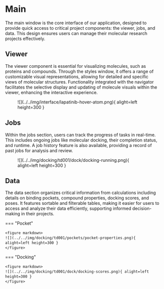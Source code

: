 # Main

The main window is the core interface of our application, designed to provide quick access to critical project components: the viewer, jobs, and data.
This design ensures users can manage their molecular research projects effectively.

## Viewer

The viewer component is essential for visualizing molecules, such as proteins and compounds.
Through the styles window, it offers a range of customizable visual representations, allowing for detailed and specific views of molecular structures.
Functionality integrated with the navigator facilitates the selective display and updating of molecule visuals within the viewer, enhancing the interactive experience.

<figure markdown>
![](../../img/interface/lapatinib-hover-atom.png){ alight=left height=300 }
</figure>

## Jobs

Within the jobs section, users can track the progress of tasks in real-time.
This includes ongoing jobs like molecular docking, their completion status, and runtime.
A job history feature is also available, providing a record of past jobs for analysis and review.

<figure markdown>
![](../../img/docking/td001/dock/docking-running.png){ alight=left height=300 }
</figure>

## Data

The data section organizes critical information from calculations including details on binding pockets, compound properties, docking scores, and poses.
It features sortable and filterable tables, making it easier for users to access and analyze their data efficiently, supporting informed decision-making in their projects.

=== "Pocket"

    <figure markdown>
    ![](../../img/docking/td001/pockets/pocket-properties.png){ alight=left height=300 }
    </figure>

=== "Docking"

    <figure markdown>
    ![](../../img/docking/td001/dock/docking-scores.png){ alight=left height=300 }
    </figure>
